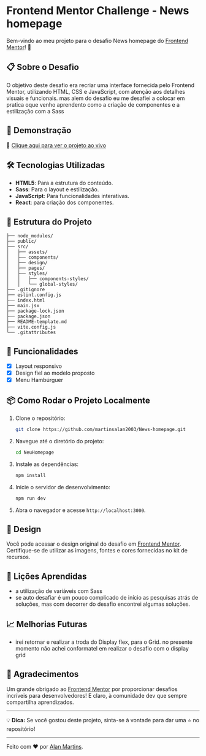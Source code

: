 # Frontend Mentor Challenge - News homepage

Bem-vindo ao meu projeto para o desafio News homepage do [Frontend Mentor](https://www.frontendmentor.io/challenges/news-homepage-H6SWTa1MFl)! 🚀

## 📋 Sobre o Desafio

O objetivo deste desafio era recriar uma interface fornecida pelo Frontend Mentor, utilizando HTML, CSS e JavaScript, com atenção aos detalhes visuais e funcionais. mas alem do desafio eu me desafiei a colocar em pratica oque venho aprendento como a criação de componentes e a estilização com a Sass

## 🌟 Demonstração

🔗 [Clique aqui para ver o projeto ao vivo](https://news-homepage-nu-flax.vercel.app/)

## 🛠 Tecnologias Utilizadas

- **HTML5**: Para a estrutura do conteúdo.
- **Sass**: Para o layout e estilização.
- **JavaScript**: Para funcionalidades interativas.
- **React**: para criação dos componentes.  

## 📂 Estrutura do Projeto

```plaintext
├── node_modules/      
├── public/             
├── src/                
│   ├── assets/         
│   ├── components/    
│   ├── design/        
│   ├── pages/          
│   ├── styles/         
│   │   ├── components-styles/ 
│   │   └── global-styles/     
├── .gitignore          
├── eslint.config.js    
├── index.html          
├── main.jsx           
├── package-lock.json   
├── package.json       
├── README-template.md  
├── vite.config.js      
└── .gitattributes     
```

## 🚀 Funcionalidades

- [x] Layout responsivo
- [x] Design fiel ao modelo proposto
- [x] Menu Hambúrguer

## 📦 Como Rodar o Projeto Localmente

1. Clone o repositório:

   ```bash
   git clone https://github.com/martinsalan2003/News-homepage.git
   ```

2. Navegue até o diretório do projeto:

   ```bash
   cd NeuHomepage
   ```

3. Instale as dependências:

   ```bash
   npm install
   ```

4. Inicie o servidor de desenvolvimento:

   ```bash
   npm run dev
   ```

5. Abra o navegador e acesse `http://localhost:3000`.

## 🎨 Design

Você pode acessar o design original do desafio em [Frontend Mentor](https://www.frontendmentor.io/challenges/news-homepage-H6SWTa1MFl). Certifique-se de utilizar as imagens, fontes e cores fornecidas no kit de recursos.

## 📝 Lições Aprendidas

- a utilização de variáveis com Sass
- se auto desafiar é um pouco complicado de início as pesquisas atrás de soluções, mas com decorrer do desafio encontrei algumas soluções.

## 📈 Melhorias Futuras

- irei retornar e realizar a troda do Display flex, para o Grid. no presente momento não achei conformatel em realizar o desafio com o display grid

## 🤝 Agradecimentos

Um grande obrigado ao [Frontend Mentor](https://www.frontendmentor.io) por proporcionar desafios incríveis para desenvolvedores! E claro, à comunidade dev que sempre compartilha aprendizados.

---

💡 **Dica:** Se você gostou deste projeto, sinta-se à vontade para dar uma ⭐ no repositório!

---

Feito com ❤️ por [Alan Martins](https://www.linkedin.com/in/alan-martins-ferreira-5a8a48233/?utm_source=share&utm_campaign=share_via&utm_content=profile&utm_medium=ios_app&original_referer=https%3A%2F%2Fmartinsalan2003.github.io%2F).
